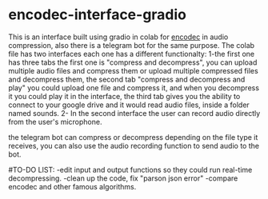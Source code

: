 # encodec-interface-gradio
This is an interface built using gradio in colab for  [encodec](https://github.com/facebookresearch/encodec)  in audio compression, also there is a telegram bot for the same purpose.
The colab file has two interfaces each one has a different functionalty:
1-the first one has three tabs the first one is "compress and decompress", you can upload multiple audio files and compress them or upload multiple compressed files and decompress them, the second tab "compress and decompress and play" you could upload one file and compress it, and when you decompress it you could play it in the interface, the third tab gives you the ability to connect to your google drive and it would read audio files, inside a folder named sounds.
2- In the second interface the user can record audio directly from the user's microphone.

the telegram bot can compress or decompress depending on the file type it receives, you can also use the audio recording function to send audio to the bot.

#TO-DO LIST:
-edit input and output functions so they could run real-time decompressing.
-clean up the code, fix "parson json error"
-compare encodec and other famous algorithms.
